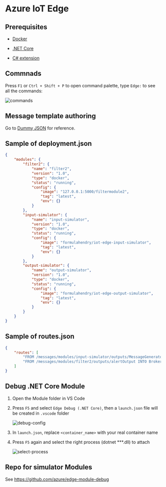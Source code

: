 # Azure IoT Edge

## Prerequisites

* [Docker](https://www.docker.com/)

* [.NET Core](https://www.microsoft.com/net/core)

* [C# extension](https://marketplace.visualstudio.com/items?itemName=ms-vscode.csharp)

## Commnads

Press `F1` or `Ctrl + Shift + P` to open command palette, type `Edge:` to see all the commands:

![commands](images/commands.png)


## Message template authoring

Go to [Dummy JSON](https://github.com/webroo/dummy-json) for reference.

## Sample of deployment.json

```json
{
    "modules": {
        "filter2": {
            "name": "filter2",
            "version": "1.0",
            "type": "docker",
            "status": "running",
            "config": {
                "image": "127.0.0.1:5000/filtermodule2",
                "tag": "latest",
                "env": {}
            }
        },
        "input-simulator": {
            "name": "input-simulator",
            "version": "1.0",
            "type": "docker",
            "status": "running",
            "config": {
                "image": "formulahendry/iot-edge-input-simulator",
                "tag": "latest",
                "env": {}
            }
        },
        "output-simulator": {
            "name": "output-simulator",
            "version": "1.0",
            "type": "docker",
            "status": "running",
            "config": {
                "image": "formulahendry/iot-edge-output-simulator",
                "tag": "latest",
                "env": {}
            }
        }
    }
}
```

## Sample of routes.json

```json
{
    "routes": [
        "FROM /messages/modules/input-simulator/outputs/MessageGeneratorOutput INTO BrokeredEndpoint(\"/modules/filter2/inputs/input1\")",
        "FROM /messages/modules/filter2/outputs/alertOutput INTO BrokeredEndpoint(\"/modules/output-simulator/inputs/input1\")"
    ]
}
```

## Debug .NET Core Module

1. Open the Module folder in VS Code
2. Press `F5` and select `Edge Debug (.NET Core)`, then a `launch.json` file will be created in `.vscode` folder

    ![debug-config](images/debug-config.png)
3. In `launch.json`, replace `<container_name>` with your real container name
4. Press `F5` again and select the right process (dotnet ***.dll) to attach

    ![select-process](images/select-process.png)

## Repo for simulator Modules

See https://github.com/azure/edge-module-debug


